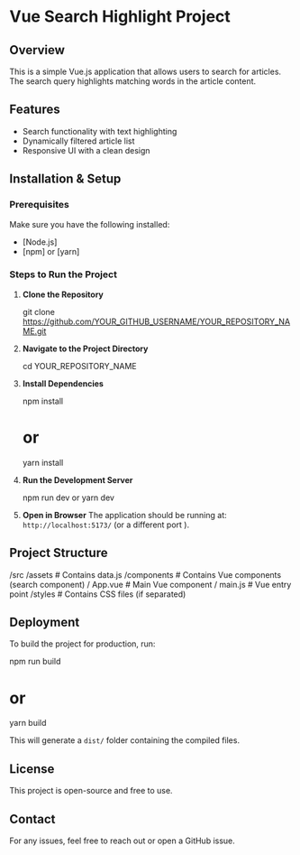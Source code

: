 # Vue Search Highlight Project

## Overview
This is a simple Vue.js application that allows users to search for articles. The search query highlights matching words in the article content.

## Features
- Search functionality with text highlighting
- Dynamically filtered article list
- Responsive UI with a clean design

## Installation & Setup

### Prerequisites
Make sure you have the following installed:
- [Node.js]
- [npm] or [yarn]

### Steps to Run the Project
1. **Clone the Repository**
 
   git clone https://github.com/YOUR_GITHUB_USERNAME/YOUR_REPOSITORY_NAME.git

2. **Navigate to the Project Directory**

   cd YOUR_REPOSITORY_NAME

3. **Install Dependencies**

   npm install
   # or
   yarn install

4. **Run the Development Server**

   npm run dev
  or
   yarn dev

5. **Open in Browser**
   The application should be running at:  
   `http://localhost:5173/` (or a different port ).

## Project Structure

/src
   /assets         # Contains  data.js
   /components     # Contains Vue components (search component)
   / App.vue         # Main Vue component
   / main.js         # Vue entry point
   /styles         # Contains CSS files (if separated)


## Deployment
To build the project for production, run:

npm run build
# or
yarn build

This will generate a `dist/` folder containing the compiled files.

## License
This project is open-source and free to use.

## Contact
For any issues, feel free to reach out or open a GitHub issue.

